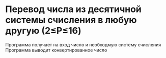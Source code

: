 # Перевод числа из десятичной системы счисления в любую другую (2≤P≤16)
Программа получает на вход число и необходмую систему счисления\
Программа выводит конвертированное число 
